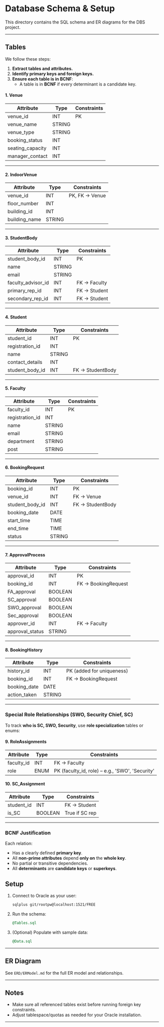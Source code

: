 # Database Schema & Setup

This directory contains the SQL schema and ER diagrams for the DBS project.

---

## Tables

We follow these steps:
1. **Extract tables and attributes.**
2. **Identify primary keys and foreign keys.**
3. **Ensure each table is in BCNF**:
   - A table is in **BCNF** if every determinant is a candidate key.

#### **1. Venue**
| Attribute         | Type     | Constraints          |
|------------------|----------|----------------------|
| venue_id         | INT      | PK                   |
| venue_name       | STRING   |                      |
| venue_type       | STRING   |                      |
| booking_status   | INT      |                      |
| seating_capacity | INT      |                      |
| manager_contact  | INT      |                      |

---

#### **2. IndoorVenue**
| Attribute     | Type   | Constraints     |
|--------------|--------|-----------------|
| venue_id     | INT    | PK, FK → Venue  |
| floor_number | INT    |                 |
| building_id  | INT    |                 |
| building_name| STRING |                 |

---

#### **3. StudentBody**
| Attribute           | Type   | Constraints               |
|--------------------|--------|---------------------------|
| student_body_id    | INT    | PK                        |
| name               | STRING |                           |
| email              | STRING |                           |
| faculty_advisor_id | INT    | FK → Faculty              |
| primary_rep_id     | INT    | FK → Student              |
| secondary_rep_id   | INT    | FK → Student              |

---

#### **4. Student**
| Attribute         | Type   | Constraints           |
|------------------|--------|-----------------------|
| student_id       | INT    | PK                    |
| registration_id  | INT    |                       |
| name             | STRING |                       |
| contact_details  | INT    |                       |
| student_body_id  | INT    | FK → StudentBody      |

---

#### **5. Faculty**
| Attribute       | Type   | Constraints     |
|----------------|--------|-----------------|
| faculty_id     | INT    | PK              |
| registration_id| INT    |                 |
| name           | STRING |                 |
| email          | STRING |                 |
| department     | STRING |                 |
| post           | STRING |                 |

---

#### **6. BookingRequest**
| Attribute         | Type   | Constraints              |
|------------------|--------|--------------------------|
| booking_id       | INT    | PK                       |
| venue_id         | INT    | FK → Venue               |
| student_body_id  | INT    | FK → StudentBody         |
| booking_date     | DATE   |                          |
| start_time       | TIME   |                          |
| end_time         | TIME   |                          |
| status           | STRING |                          |

---

#### **7. ApprovalProcess**
| Attribute        | Type     | Constraints               |
|-----------------|----------|---------------------------|
| approval_id     | INT      | PK                        |
| booking_id      | INT      | FK → BookingRequest       |
| FA_approval     | BOOLEAN  |                           |
| SC_approval     | BOOLEAN  |                           |
| SWO_approval    | BOOLEAN  |                           |
| Sec_approval    | BOOLEAN  |                           |
| approver_id     | INT      | FK → Faculty              |
| approval_status | STRING   |                           |

---

#### **8. BookingHistory**
| Attribute      | Type   | Constraints              |
|---------------|--------|--------------------------|
| history_id    | INT    | PK (added for uniqueness)|
| booking_id    | INT    | FK → BookingRequest      |
| booking_date  | DATE   |                          |
| action_taken  | STRING |                          |

---

### Special Role Relationships (SWO, Security Chief, SC)

To track **who is SC, SWO, Security**, use **role specialization** tables or enums:

#### **9. RoleAssignments**
| Attribute     | Type   | Constraints         |
|--------------|--------|---------------------|
| faculty_id   | INT    | FK → Faculty        |
| role         | ENUM   | PK (faculty_id, role) – e.g., 'SWO', 'Security' |

#### **10. SC_Assignment**
| Attribute     | Type   | Constraints         |
|--------------|--------|---------------------|
| student_id   | INT    | FK → Student        |
| is_SC        | BOOLEAN| True if SC rep      |

---

### BCNF Justification

Each relation:
- Has a clearly defined **primary key**.
- All **non-prime attributes** depend **only on** the **whole key**.
- No partial or transitive dependencies.
- All **determinants** are **candidate keys** or **superkeys**.


## Setup

1. Connect to Oracle as your user:
   ```bash
   sqlplus git/rootpw@localhost:1521/FREE
   ```
2. Run the schema:
   ```sql
   @Tables.sql
   ```
3. (Optional) Populate with sample data:
   ```sql
   @Data.sql
   ```

---

## ER Diagram

See `ERD/ERModel.md` for the full ER model and relationships.

---

## Notes

- Make sure all referenced tables exist before running foreign key constraints.
- Adjust tablespace/quotas as needed for your Oracle installation.

---
